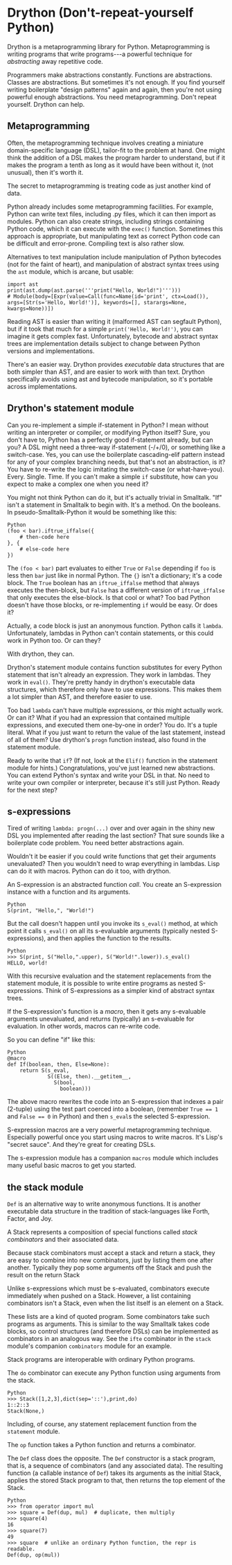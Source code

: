 # Drython (Don't-repeat-yourself Python)

Drython is a metaprogramming library for Python.
Metaprogramming is writing programs that write programs---a
powerful technique for *abstracting* away repetitive code.

Programmers make abstractions constantly. Functions are abstractions. Classes are abstractions.
But sometimes it's not enough.
If you find yourself writing boilerplate "design patterns" again and again,
then you're not using powerful enough abstractions.
You need metaprogramming.
Don't repeat yourself.
Drython can help.

## Metaprogramming ##

Often, the metaprogramming technique involves creating a miniature domain-specific language (DSL),
tailor-fit to the problem at hand. One might think the addition of a DSL makes the program harder
to understand, but if it makes the program a tenth as long as it would have been without it,
(not unusual), then it's worth it.

The secret to metaprogramming is treating code as just another kind of data.

Python already includes some metaprogramming facilities.
For example, Python can write text files, including .py files, which it can then import as modules.
Python can also create strings, including strings containing Python code, which it can execute with
the `exec()` function.
Sometimes this approach is appropriate, but manipulating text as correct
Python code can be difficult and error-prone.
Compiling text is also rather slow.

Alternatives to text manipulation include manipulation of Python bytecodes
(not for the faint of heart),
and manipulation of abstract syntax trees using the `ast` module, which is arcane, but usable:

    import ast
    print(ast.dump(ast.parse('''print("Hello, World!")''')))
    # Module(body=[Expr(value=Call(func=Name(id='print', ctx=Load()), args=[Str(s='Hello, World!')], keywords=[], starargs=None, kwargs=None))])

Reading AST is easier than writing it (malformed AST can segfault Python),
but if it took that much for a simple `print('Hello, World!')`,
you can imagine it gets complex fast.
Unfortunately, bytecode and abstract syntax trees are implementation details subject to change
between Python versions and implementations.

There's an easier way. Drython provides *executable* data structures that are both simpler than AST,
and are easier to work with than text.
Drython specifically avoids using ast and bytecode manipulation,
so it's portable across implementations.

## Drython's statement module ##

Can you re-implement a simple if-statement in Python?
I mean without writing an interpreter or compiler, or modifying Python itself?
Sure, you don't have to, Python has a perfectly good if-statement already, but can you?
A DSL might need a three-way if-statement (-/+/0), or something like a switch-case.
Yes, you can use the boilerplate cascading-elif pattern instead
for any of your complex branching needs, but that's not an abstraction, is it?
You have to re-write the logic imitating the switch-case (or what-have-you).
Every. Single. Time.
If you can't make a simple `if` substitute,
how can you expect to make a complex one when you need it?

You might not think Python can do it, but it's actually trivial in Smalltalk.
"If" isn't a statement in Smalltalk to begin with.
It's a method. On the booleans. In pseudo-Smalltalk-Python it would be something like this:

    Python
    (foo < bar).iftrue_iffalse({
        # then-code here
    }, {
        # else-code here
    })

The `(foo < bar)` part evaluates to either `True` or `False` depending if
`foo` is less then `bar` just like in normal Python.
The `{}` isn't a dictionary; it's a code block.
The `True` boolean has an `iftrue_iffalse` method that always executes the then-block,
but `False` has a different version of `iftrue_iffalse` that only executes the else-block.
Is that cool or what?
Too bad Python doesn't have those blocks, or re-implementing `if` would be easy. Or does it?

Actually, a code block is just an anonymous function.
Python calls it `lambda`.
Unfortunately, lambdas in Python can't contain statements, or this could work in Python too.
Or can they?

With drython, they can.

Drython's statement module contains function substitutes for every
Python statement that isn't already an expression.
They work in lambdas.
They work in `eval()`.
They're pretty handy in drython's executable data structures,
which therefore only have to use expressions.
This makes them a lot simpler than AST, and therefore easier to use.

Too bad `lambda` can't have multiple expressions, or this might actually work.
Or can it?
What if you had an expression that contained multiple expressions,
and executed them one-by-one in order?
You do. It's a tuple literal.
What if you just want to return the value of the last statement,
instead of all of them?
Use drython's `progn` function instead, also found in the statement module.

Ready to write that `if`? (If not, look at the `Elif()` function in the statement module for hints.)
Congratulations, you've just learned new abstractions.
You can extend Python's syntax and write your DSL in that.
No need to write your own compiler or interpreter, because it's still just Python.
Ready for the next step?

## s-expressions ##

Tired of writing `lambda: progn(...)` over and over again in the shiny new
DSL you implemented after reading the last section?
That sure sounds like a boilerplate code problem.
You need better abstractions again.

Wouldn't it be easier if you could write functions that get their arguments unevaluated?
Then you wouldn't need to wrap everything in lambdas.
Lisp can do it with macros. Python can do it too, with drython.

An S-expression is an abstracted function *call*.
You create an S-expression instance with a function and its arguments.

    Python
    S(print, "Hello,", "World!")

But the call doesn't happen until you invoke its `s_eval()` method,
at which point it calls `s_eval()` on all its s-evaluable arguments
(typically nested S-expressions), and then applies the function to the results.

    Python
    >>> S(print, S("Hello,".upper), S("World!".lower)).s_eval()
    HELLO, world!

With this recursive evaluation and the statement replacements from the statement module,
it is possible to write entire programs as nested S-expressions.
Think of S-expressions as a simpler kind of abstract syntax trees.

If the S-expression's function is a *macro*,
then it gets any s-evaluable arguments unevaluated,
and returns (typically) an s-evaluable for evaluation.
In other words, macros can re-write code.

So you can define "if" like this:

    Python
    @macro
    def If(boolean, then, Else=None):
        return S(s_eval,
                 S((Else, then).__getitem__,
                   S(bool,
                     boolean)))

The above macro rewrites the code into an S-expression that indexes a pair (2-tuple)
using the test part coerced into a boolean,
(remember `True == 1` and `False == 0` in Python) and then `s_eval`s the selected S-expression.

S-expression macros are a very powerful metaprogramming technique.
Especially powerful once you start using macros to write macros.
It's Lisp's "secret sauce".
And they're great for creating DSLs.

The s-expression module has a companion `macros` module which
includes many useful basic macros to get you started.

## the stack module ##

`Def` is an alternative way to write anonymous functions.
It is another executable data structure in the tradition of stack-languages like Forth,
Factor, and Joy.

A Stack represents a composition of special
functions called *stack combinators* and their associated data.

Because stack combinators must accept a stack and return a stack, they are easy to combine into new
combinators, just by listing them one after another.
Typically they pop some arguments off the Stack and push the result on the return Stack

Unlike s-expressions which must be s-evaluated, combinators execute immediately when pushed on a
Stack. However,
a list containing combinators isn't a Stack, even when the list itself is an element on a Stack.

These lists are a kind of quoted program. Some combinators take such programs as arguments.
This is similar to the way Smalltalk takes code blocks, so control structures (and therefore DSLs)
can be implemented as combinators in an analogous way.
See the `ifte` combinator in the `stack` module's companion `combinators` module for an example.

Stack programs are interoperable with ordinary Python programs.

The `do` combinator can execute any Python function using arguments from the stack.

    Python
    >>> Stack([1,2,3],dict(sep='::'),print,do)
    1::2::3
    Stack(None,)

Including, of course, any statement replacement function from the `statement` module.

The `op` function takes a Python function and returns a combinator.

The `Def` class does the opposite.
The `Def` constructor is a stack program, that is, a sequence of combinators
(and any associated data).
The resulting function (a callable instance of `Def`) takes its arguments as the initial Stack,
applies the stored Stack program to that, then returns the top element of the Stack.

    Python
    >>> from operator import mul
    >>> square = Def(dup, mul)  # duplicate, then multiply
    >>> square(4)
    16
    >>> square(7)
    49
    >>> square  # unlike an ordinary Python function, the repr is readable.
    Def(dup, op(mul))


